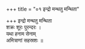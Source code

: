 +++
title = "०१ इन्द्रो मन्थतु मन्थिता"

+++
इन्द्रो मन्थतु मन्थिता  
शक्रः शूरः पुरन्दरः ।  
यथा हनाम सेनाम्  
अमित्राणां सहस्रशः ॥